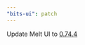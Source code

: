 ```yaml
---
"bits-ui": patch
---
```


Update Melt UI to [0.74.4](https://github.com/melt-ui/melt-ui/releases/tag/v0.74.4)
